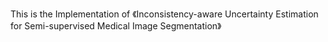 This is the Implementation of 《Inconsistency-aware Uncertainty Estimation for Semi-supervised Medical Image Segmentation》